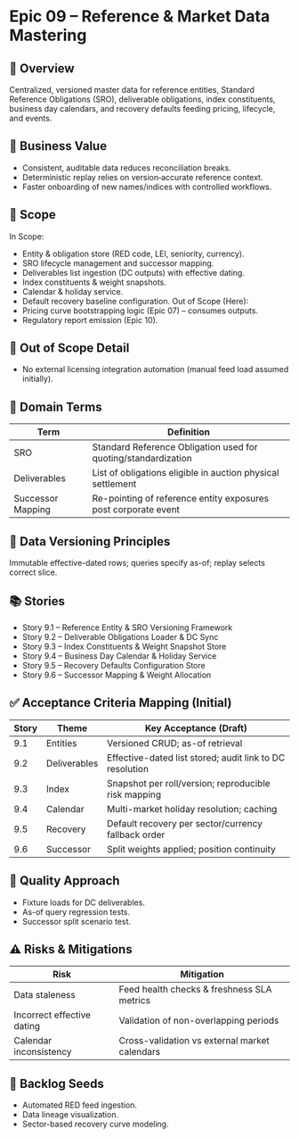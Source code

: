 # Epic 09 – Reference & Market Data Mastering

## 📌 Overview
Centralized, versioned master data for reference entities, Standard Reference Obligations (SRO), deliverable obligations, index constituents, business day calendars, and recovery defaults feeding pricing, lifecycle, and events.

## 🎯 Business Value
- Consistent, auditable data reduces reconciliation breaks.
- Deterministic replay relies on version‑accurate reference context.
- Faster onboarding of new names/indices with controlled workflows.

## 🧠 Scope
In Scope:
- Entity & obligation store (RED code, LEI, seniority, currency).
- SRO lifecycle management and successor mapping.
- Deliverables list ingestion (DC outputs) with effective dating.
- Index constituents & weight snapshots.
- Calendar & holiday service.
- Default recovery baseline configuration.
Out of Scope (Here):
- Pricing curve bootstrapping logic (Epic 07) – consumes outputs.
- Regulatory report emission (Epic 10).

## 🚫 Out of Scope Detail
- No external licensing integration automation (manual feed load assumed initially).

## 🔐 Domain Terms
| Term | Definition |
|------|------------|
| SRO | Standard Reference Obligation used for quoting/standardization |
| Deliverables | List of obligations eligible in auction physical settlement |
| Successor Mapping | Re-pointing of reference entity exposures post corporate event |

## 🔄 Data Versioning Principles
Immutable effective-dated rows; queries specify as-of; replay selects correct slice.

## 📚 Stories
- Story 9.1 – Reference Entity & SRO Versioning Framework
- Story 9.2 – Deliverable Obligations Loader & DC Sync
- Story 9.3 – Index Constituents & Weight Snapshot Store
- Story 9.4 – Business Day Calendar & Holiday Service
- Story 9.5 – Recovery Defaults Configuration Store
- Story 9.6 – Successor Mapping & Weight Allocation

## ✅ Acceptance Criteria Mapping (Initial)
| Story | Theme | Key Acceptance (Draft) |
|-------|-------|------------------------|
| 9.1 | Entities | Versioned CRUD; as-of retrieval |
| 9.2 | Deliverables | Effective-dated list stored; audit link to DC resolution |
| 9.3 | Index | Snapshot per roll/version; reproducible risk mapping |
| 9.4 | Calendar | Multi-market holiday resolution; caching |
| 9.5 | Recovery | Default recovery per sector/currency fallback order |
| 9.6 | Successor | Split weights applied; position continuity |

## 🧪 Quality Approach
- Fixture loads for DC deliverables.
- As-of query regression tests.
- Successor split scenario test.

## ⚠️ Risks & Mitigations
| Risk | Mitigation |
|------|------------|
| Data staleness | Feed health checks & freshness SLA metrics |
| Incorrect effective dating | Validation of non-overlapping periods |
| Calendar inconsistency | Cross-validation vs external market calendars |

## 🔮 Backlog Seeds
- Automated RED feed ingestion.
- Data lineage visualization.
- Sector-based recovery curve modeling.
